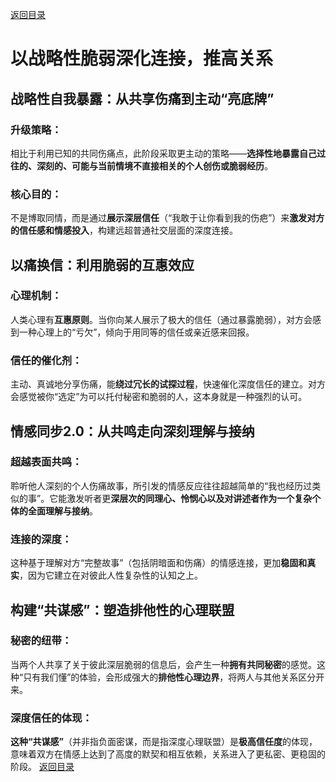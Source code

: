 [返回目录](/README.md)

# 以战略性脆弱深化连接，推高关系

## 战略性自我暴露：从共享伤痛到主动“亮底牌”

### 升级策略：

相比于利用已知的共同伤痛点，此阶段采取更主动的策略——**选择性地暴露自己过往的、深刻的、可能与当前情境不直接相关的个人创伤或脆弱经历**。

### 核心目的：

不是博取同情，而是通过**展示深层信任**（“我敢于让你看到我的伤疤”）来**激发对方的信任感和情感投入**，构建远超普通社交层面的深度连接。

## 以痛换信：利用脆弱的互惠效应

### 心理机制：

人类心理有**互惠原则**。当你向某人展示了极大的信任（通过暴露脆弱），对方会感到一种心理上的“亏欠”，倾向于用同等的信任或亲近感来回报。

### 信任的催化剂：

主动、真诚地分享伤痛，能**绕过冗长的试探过程**，快速催化深度信任的建立。对方会感觉被你“选定”为可以托付秘密和脆弱的人，这本身就是一种强烈的认可。

## 情感同步2.0：从共鸣走向深刻理解与接纳

### 超越表面共鸣：

聆听他人深刻的个人伤痛故事，所引发的情感反应往往超越简单的“我也经历过类似的事”。它能激发听者更**深层次的同理心、怜悯心以及对讲述者作为一个复杂个体的全面理解与接纳**。

### 连接的深度：

这种基于理解对方“完整故事”（包括阴暗面和伤痛）的情感连接，更加**稳固和真实**，因为它建立在对彼此人性复杂性的认知之上。

## 构建“共谋感”：塑造排他性的心理联盟

### 秘密的纽带：

当两个人共享了关于彼此深层脆弱的信息后，会产生一种**拥有共同秘密**的感觉。这种“只有我们懂”的体验，会形成强大的**排他性心理边界**，将两人与其他关系区分开来。

### 深度信任的体现：

**这种“共谋感”**（并非指负面密谋，而是指深度心理联盟）是**极高信任度**的体现，意味着双方在情感上达到了高度的默契和相互依赖，关系进入了更私密、更稳固的阶段。
[返回目录](/README.md)